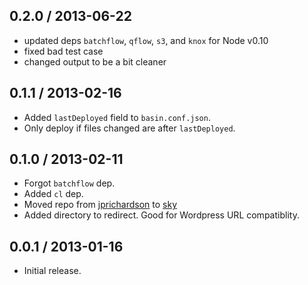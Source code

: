 0.2.0 / 2013-06-22
------------------
* updated deps `batchflow`, `qflow`, `s3`, and `knox` for Node v0.10
* fixed bad test case
* changed output to be a bit cleaner

0.1.1 / 2013-02-16
------------------
* Added `lastDeployed` field to `basin.conf.json`.
* Only deploy if files changed are after `lastDeployed`.

0.1.0 / 2013-02-11
------------------
* Forgot `batchflow` dep.
* Added `cl` dep.
* Moved repo from [jprichardson](https://github.com/jprichardson) to [sky](https://github.com/skywrite/)
* Added directory to redirect. Good for Wordpress URL compatiblity.

0.0.1 / 2013-01-16
------------------
* Initial release.
